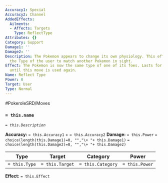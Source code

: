```yaml
---
Accuracy1: Special
Accuracy2: Channel
AddedEffects:
  Ailments:
  - Affects: Targets
    Type: ReflectType
Attributes: {}
Category: Support
Damage1: ''
Damage2: ''
Description: The Pokemon appears to change its own physiology. This effect changes
  the Type of the user to match another Pokemon in sight.
Effect: The Pokemon is now the same type of one of its foes. Lasts for a Scene or
  until this move is used again.
Name: Reflect Type
Power: 0
Target: User
Type: Normal
---
```


#PokeroleSRD/Moves

### `= this.name` 
*`= this.Description`*

**Accuracy:** `= this.Accuracy1` + `= this.Accuracy2`
**Damage:** `= this.Power` `= choice(length(this.Damage1)=0, "","\+ "+ this.Damage1)` `= choice(length(this.Damage2)=0, "","\+ "+ this.Damage2)`

| Type          | Target          | Category          | Power          |
| ------------- | --------------- | ----------------  | -------------- |
| `= this.Type` | `= this.Target` | `= this.Category` | `= this.Power` | 

**Effect:** `= this.Effect`